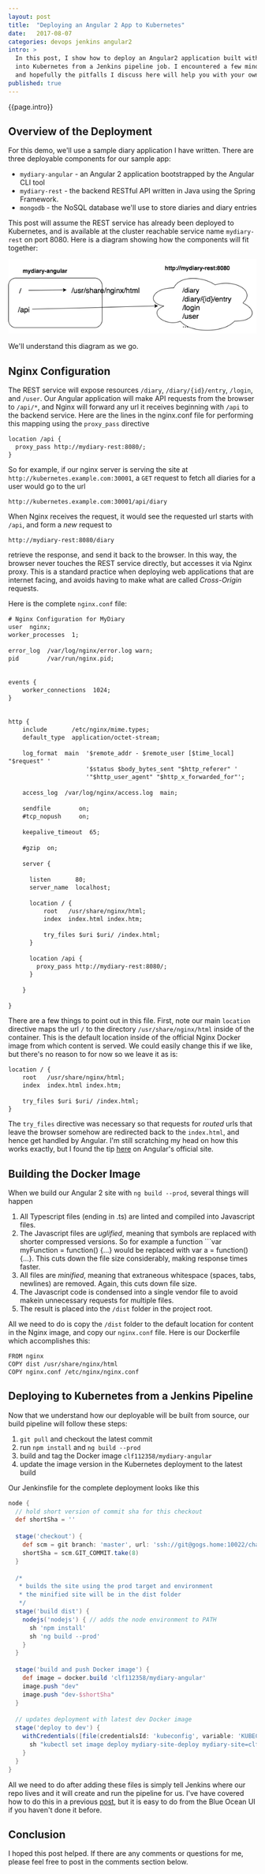 ```yaml
---
layout: post
title:  "Deploying an Angular 2 App to Kubernetes"
date:   2017-08-07
categories: devops jenkins angular2
intro: >
  In this post, I show how to deploy an Angular2 application built with the `ng` CLI tool
  into Kubernetes from a Jenkins pipeline job. I encountered a few minor hiccups along the way,
  and hopefully the pitfalls I discuss here will help you with your own projects.
published: true
---
```

{{page.intro}}

## Overview of the Deployment

For this demo, we'll use a sample diary application I have written. There are three deployable components for our sample app:

* `mydiary-angular` - an Angular 2 application bootstrapped by the Angular CLI tool
* `mydiary-rest` - the backend RESTful API written in Java using the Spring Framework.
* `mongodb` - the NoSQL database we'll use to store diaries and diary entries

This post will assume the REST service has already been deployed to Kubernetes, and is available at the cluster reachable service name `mydiary-rest` on port 8080. Here is a diagram showing how the components will fit together:

![mydiary architecture](/images/mydiary-architecture.png)

We'll understand this diagram as we go.

## Nginx Configuration

The REST service will expose resources `/diary`, `/diary/{id}/entry`, `/login`, and `/user`. Our Angular application will make API requests from the browser to `/api/*`, and Nginx will forward any url it receives beginning with `/api` to the backend service. Here are the lines in the nginx.conf file for performing this mapping using the `proxy_pass` directive

```
location /api {
  proxy_pass http://mydiary-rest:8080/;
}
```

So for example, if our nginx server is serving the site at ```http://kubernetes.example.com:30001```, a `GET` request to fetch all diaries for a user would go to the url

```
http://kubernetes.example.com:30001/api/diary
```

When Nginx receives the request, it would see the requested url starts with `/api`, and form a *new* request to

```
http://mydiary-rest:8080/diary
```

retrieve the response, and send it back to the browser. In this way, the browser never touches the REST service directly, but accesses it via Nginx proxy. This is a standard practice when deploying web applications that are internet facing, and avoids having to make what are called *Cross-Origin* requests.

Here is the complete `nginx.conf` file:

```
# Nginx Configuration for MyDiary
user  nginx;
worker_processes  1;

error_log  /var/log/nginx/error.log warn;
pid        /var/run/nginx.pid;


events {
    worker_connections  1024;
}


http {
    include       /etc/nginx/mime.types;
    default_type  application/octet-stream;

    log_format  main  '$remote_addr - $remote_user [$time_local] "$request" '
                      '$status $body_bytes_sent "$http_referer" '
                      '"$http_user_agent" "$http_x_forwarded_for"';

    access_log  /var/log/nginx/access.log  main;

    sendfile        on;
    #tcp_nopush     on;

    keepalive_timeout  65;

    #gzip  on;

    server {

      listen       80;
      server_name  localhost;

      location / {
          root   /usr/share/nginx/html;
          index  index.html index.htm;

          try_files $uri $uri/ /index.html;
      }

      location /api {
        proxy_pass http://mydiary-rest:8080/;
      }

    }

}
```

There are a few things to point out in this file. First, note our main `location` directive maps the url `/` to the directory `/usr/share/nginx/html` inside of the container. This is the default location inside of the official Nginx Docker image from which content is served. We could easily change this if we like, but there's no reason to for now so we leave it as is:

```
location / {
    root   /usr/share/nginx/html;
    index  index.html index.htm;

    try_files $uri $uri/ /index.html;
}
```

The `try_files` directive was necessary so that requests for *routed* urls that leave the browser somehow are redirected back to the `index.html`, and hence get handled by Angular. I'm still scratching my head on how this works exactly, but I found the tip [here](https://angular.io/guide/deployment#routed-apps-must-fallback-to-indexhtml) on Angular's official site.

## Building the Docker Image

When we build our Angular 2 site with `ng build --prod`, several things will happen

1. All Typescript files (ending in .ts) are linted and compiled into Javascript files.
2. The Javascript files are *uglified*, meaning that symbols are replaced with shorter compressed versions. So for example a function ```var myFunction = function() {...} would be replaced with var a = function() {...}. This cuts down the file size considerably, making response times faster.
3. All files are *minified*, meaning that extraneous whitespace (spaces, tabs, newlines) are removed. Again, this cuts down file size.
4. The Javascript code is condensed into a single vendor file to avoid makein unnecessary requests for multiple files.
5. The result is placed into the `/dist` folder in the project root.

All we need to do is copy the `/dist` folder to the default location for content in the Nginx image, and copy our `nginx.conf` file. Here is our Dockerfile which accomplishes this:

```
FROM nginx
COPY dist /usr/share/nginx/html
COPY nginx.conf /etc/nginx/nginx.conf
```

## Deploying to Kubernetes from a Jenkins Pipeline

Now that we understand how our deployable will be built from source, our build pipeline will follow these steps:

1. `git pull` and checkout the latest commit
2. run `npm install` and `ng build --prod`
3. build and tag the Docker image `clf112358/mydiary-angular`
4. update the image version in the Kubernetes deployment to the latest build

Our Jenkinsfile for the complete deployment looks like this

```groovy
node {
  // hold short version of commit sha for this checkout
  def shortSha = ''

  stage('checkout') {
    def scm = git branch: 'master', url: 'ssh://git@gogs.home:10022/chase/mydiary-angular.git'
    shortSha = scm.GIT_COMMIT.take(8)
  }

  /*
   * builds the site using the prod target and environment
   * the minified site will be in the dist folder
   */
  stage('build dist') {
    nodejs('nodejs') { // adds the node environment to PATH
      sh 'npm install'
      sh 'ng build --prod'
    }
  }

  stage('build and push Docker image') {
    def image = docker.build 'clf112358/mydiary-angular'
    image.push "dev"
    image.push "dev-$shortSha"
  }

  // updates deployment with latest dev Docker image
  stage('deploy to dev') {
    withCredentials([file(credentialsId: 'kubeconfig', variable: 'KUBECONFIG')]) {
      sh "kubectl set image deploy mydiary-site-deploy mydiary-site=clf112358/mydiary-angular:dev-${shortSha} --record=true"
    }
  }
}
```

All we need to do after adding these files is simply tell Jenkins where our repo lives and it will create and run the pipeline for us. I've have covered how to do this in a previous [post](/devops/jenkins/2017/07/04/pipeline-as-code.html), but it is easy to do from the Blue Ocean UI if you haven't done it before.

## Conclusion

I hoped this post helped. If there are any comments or questions for me, please feel free to post in the comments section below.
